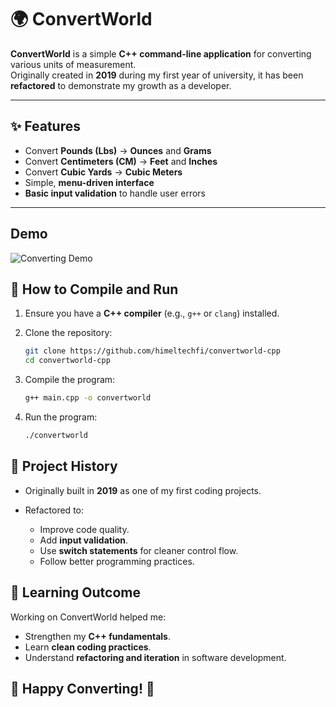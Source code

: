 # 🌍 ConvertWorld

**ConvertWorld** is a simple **C++ command-line application** for converting various units of measurement.  
Originally created in **2019** during my first year of university, it has been **refactored** to demonstrate my growth as a developer.

---

## ✨ Features
- Convert **Pounds (Lbs)** → **Ounces** and **Grams**  
- Convert **Centimeters (CM)** → **Feet** and **Inches**  
- Convert **Cubic Yards** → **Cubic Meters**  
- Simple, **menu-driven interface**  
- **Basic input validation** to handle user errors  

---

## Demo

![Converting Demo](https://imgur.com/0cmVYSe.png)


## 🚀 How to Compile and Run

1. Ensure you have a **C++ compiler** (e.g., `g++` or `clang`) installed.  
2. Clone the repository:
   ```bash
   git clone https://github.com/himeltechfi/convertworld-cpp
   cd convertworld-cpp
   ```
3. Compile the program:

   ```bash
   g++ main.cpp -o convertworld
   ```
4. Run the program:
   ```bash
   ./convertworld
   ```

## 📜 Project History

- Originally built in **2019** as one of my first coding projects.  

- Refactored to:  
  - Improve code quality.  
  - Add **input validation**.  
  - Use **switch statements** for cleaner control flow.  
  - Follow better programming practices.  

## 🎯 Learning Outcome

Working on ConvertWorld helped me:

- Strengthen my **C++ fundamentals**.  
- Learn **clean coding practices**.  
- Understand **refactoring and iteration** in software development.  


## 🔗 Happy Converting! 🚀
